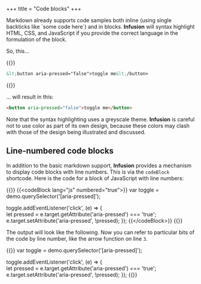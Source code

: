 +++
title = "Code blocks"
+++

Markdown already supports code samples both inline (using single backticks like \`some code here\`) and in blocks. **Infusion** will syntax highlight HTML, CSS, and JavaScript if you provide the correct language in the formulation of the block.

So, this&hellip;

{{<codeBlock>}}
```html
&lt;button aria-pressed="false">toggle me&lt;/button>
```
{{</codeBlock>}}

&hellip; will result in this:

```html
<button aria-pressed="false">toggle me</button>
```

Note that the syntax highlighting uses a greyscale theme. **Infusion** is careful not to use color as part of its own design, because these colors may clash with those of the design being illustrated and discussed.

## Line-numbered code blocks

In addition to the basic markdown support, **Infusion** provides a mechanism to display code blocks with line numbers. This is via the `codeBlock` shortcode. Here is the code for a block of JavaScript with line numbers:

{{<codeBlock>}}
&#x7b;{&lt;codeBlock lang="js" numbered="true">}}
var toggle = demo.querySelector('[aria-pressed]');

toggle.addEventListener('click', (e) => {  
  let pressed = e.target.getAttribute('aria-pressed') === 'true';
  e.target.setAttribute('aria-pressed', !pressed);
});
&#x7b;{&lt;/codeBlock>}}
{{</codeBlock>}}

The output will look like the following. Now you can refer to particular bits of the code by line number, like the arrow function on line `3`.

{{<codeBlock lang="js" numbered="true">}}
var toggle = demo.querySelector('[aria-pressed]');

toggle.addEventListener('click', (e) => {  
  let pressed = e.target.getAttribute('aria-pressed') === 'true';
  e.target.setAttribute('aria-pressed', !pressed);
});
{{</codeBlock>}}
